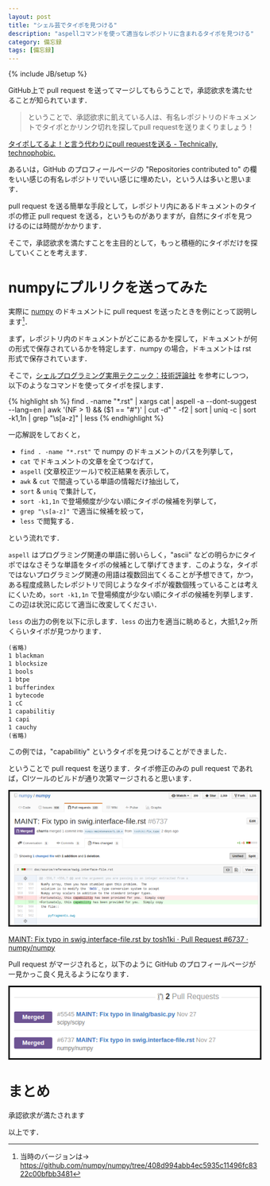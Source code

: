 ```yaml
---
layout: post
title: "シェル芸でタイポを見つける"
description: "aspellコマンドを使って適当なレポジトリに含まれるタイポを見つける"
category: 備忘録
tags: [備忘録]
---
```

{% include JB/setup %}


GitHub上で pull request を送ってマージしてもらうことで，承認欲求を満たせることが知られています．


> ということで、承認欲求に飢えている人は、有名レポジトリのドキュメントでタイポとかリンク切れを探してpull requestを送りまくりましょう！

[タイポしてるよ！と言う代わりにpull requestを送る - Technically, technophobic.](http://notchained.hatenablog.com/entry/2015/03/01/121257)


あるいは，GitHub のプロフィールページの "Repositories contributed to" の欄をいい感じの有名レポジトリでいい感じに埋めたい，という人は多いと思います．

pull request を送る簡単な手段として，レポジトリ内にあるドキュメントのタイポの修正 pull request を送る，というものがありますが，自然にタイポを見つけるのには時間がかかります．

そこで，承認欲求を満たすことを主目的として，もっと積極的にタイポだけを探していくことを考えます．


# numpyにプルリクを送ってみた

実際に [numpy](https://github.com/numpy/numpy) のドキュメントに pull request を送ったときを例にとって説明します[^version]．

まず，レポジトリ内のドキュメントがどこにあるかを探して，ドキュメントが何の形式で保存されているかを特定します．numpy の場合，ドキュメントは rst 形式で保存されています．

そこで，[シェルプログラミング実用テクニック：技術評論社](http://gihyo.jp/book/2015/978-4-7741-7344-3) を参考にしつつ，以下のようなコマンドを使ってタイポを探します．

{% highlight sh %}
find . -name "*.rst" | xargs cat | aspell -a --dont-suggest --lang=en | awk '(NF > 1) && ($1 == "#")' | cut -d" " -f2 | sort | uniq -c | sort -k1,1n | grep "\s[a-z]" | less
{% endhighlight %}

一応解説をしておくと，

* `find . -name "*.rst"` で numpy のドキュメントのパスを列挙して，
* `cat` でドキュメントの文章を全てつなげて，
* `aspell` (文章校正ツール)で校正結果を表示して，
* `awk` & `cut` で間違っている単語の情報だけ抽出して，
* `sort` & `uniq` で集計して，
* `sort -k1,1n` で登場頻度が少ない順にタイポの候補を列挙して，
* `grep "\s[a-z]"` で適当に候補を絞って，
* `less` で閲覧する．

という流れです．

`aspell` はプログラミング関連の単語に弱いらしく，"ascii" などの明らかにタイポではなさそうな単語をタイポの候補として挙げてきます．このような，タイポではないプログラミング関連の用語は複数回出てくることが予想できて，かつ，ある程度成熟したレポジトリで同じようなタイポが複数個残っていることは考えにくいため，`sort -k1,1n` で登場頻度が少ない順にタイポの候補を列挙します．この辺は状況に応じて適当に改変してください．

`less` の出力の例を以下に示します．`less` の出力を適当に眺めると，大抵1,2ヶ所くらいタイポが見つかります．

~~~
(省略)
1 blackman
1 blocksize
1 bools
1 btpe
1 bufferindex
1 bytecode
1 cC
1 capabilitiy
1 capi
1 cauchy
(省略)
~~~

この例では，"capabilitiy" というタイポを見つけることができました．

ということで pull request を送ります．タイポ修正のみの pull request であれば，CIツールのビルドが通り次第マージされると思います．

<img src="/image/2015-11-28/numpy.png" alt="numpy" class="example">

[MAINT: Fix typo in swig.interface-file.rst by tosh1ki · Pull Request #6737 · numpy/numpy](https://github.com/numpy/numpy/pull/6737/files)

[^version]: 当時のバージョンは→ <https://github.com/numpy/numpy/tree/408d994abb4ec5935c11496fc8322c00bfbb3481>

Pull request がマージされると，以下のように GitHub のプロフィールページが一見かっこ良く見えるようになります．


<img src="/image/2015-11-28/github.png" alt="github" class="example">
<style type="text/css">
img.example { border: 3px #000000 solid; }
</style>


# まとめ

承認欲求が満たされます

以上です．
